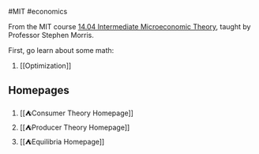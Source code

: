 #MIT #economics 

From the MIT course [14.04 Intermediate Microeconomic Theory](http://student.mit.edu/catalog/search.cgi?search=14.04), taught by Professor Stephen Morris.

First, go learn about some math:

1. [[Optimization]]

## Homepages

1. [[⛺Consumer Theory Homepage]]
2. [[⛺Producer Theory Homepage]]
3. [[⛺Equilibria Homepage]]